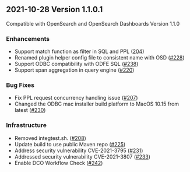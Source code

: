 ## 2021-10-28 Version 1.1.0.1

Compatible with OpenSearch and OpenSearch Dashboards Version 1.1.0

### Enhancements
* Support match function as filter in SQL and PPL ([204](https://github.com/opensearch-project/sql/pull/240))
* Renamed plugin helper config file to consistent name with OSD ([#228](https://github.com/opensearch-project/sql/pull/228))
* Support ODBC compatibility with ODFE SQL ([#238](https://github.com/opensearch-project/sql/pull/238))
* Support span aggregation in query engine ([#220](https://github.com/opensearch-project/sql/pull/220))


### Bug Fixes
* Fix PPL request concurrency handling issue ([#207](https://github.com/opensearch-project/sql/pull/207))
* Changed the ODBC mac installer build platform to MacOS 10.15 from latest ([#230](https://github.com/opensearch-project/sql/pull/230))

### Infrastructure
* Removed integtest.sh. ([#208](https://github.com/opensearch-project/sql/pull/208))
* Update build to use public Maven repo ([#225](https://github.com/opensearch-project/sql/pull/225))
* Address security vulnerability CVE-2021-3795 ([#231](https://github.com/opensearch-project/sql/pull/231))
* Addressed security vulnerability CVE-2021-3807 ([#233](https://github.com/opensearch-project/sql/pull/233))
* Enable DCO Workflow Check ([#242](https://github.com/opensearch-project/sql/pull/242))

